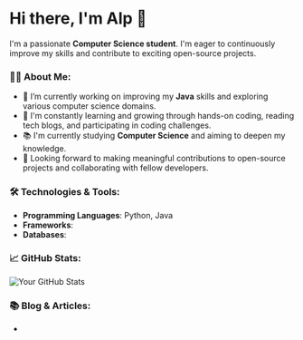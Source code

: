 # Hi there, I'm Alp 👋

I'm a passionate **Computer Science student**. I'm eager to continuously improve my skills and contribute to exciting open-source projects.

### 🧑‍💻 About Me:
- 🔭 I’m currently working on improving my **Java** skills and exploring various computer science domains.
- 🌱 I'm constantly learning and growing through hands-on coding, reading tech blogs, and participating in coding challenges.
- 📚 I'm currently studying **Computer Science** and aiming to deepen my knowledge.
- 🎯 Looking forward to making meaningful contributions to open-source projects and collaborating with fellow developers.

### 🛠️ Technologies & Tools:
- **Programming Languages**: Python, Java
- **Frameworks**:
- **Databases**:

### 📈 GitHub Stats:
![Your GitHub Stats](https://github-readme-stats.vercel.app/api?username=alphabyt3&show_icons=true&count_private=true&hide_title=true&hide=prs&theme=radical)

### 📚 Blog & Articles:
-

<!--
**alpsolak/alpsolak** is a ✨ _special_ ✨ repository because its `README.md` (this file) appears on your GitHub profile.

Here are some ideas to get you started:

- 🔭 I’m currently working on ...
- 🌱 I’m currently learning ...
- 👯 I’m looking to collaborate on ...
- 🤔 I’m looking for help with ...
- 💬 Ask me about ...
- 📫 How to reach me: ...
- 😄 Pronouns: ...
- ⚡ Fun fact: ...
-->
